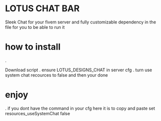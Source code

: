 # LOTUS CHAT BAR
Sleek Chat for your fivem server and fully customizable dependency 
in the file for you to be able to run it
# how to install 
. 


Download script
.
ensure LOTUS_DESIGNS_CHAT in server cfg
. 
turn use system chat recources to false
and then your done
# enjoy
. 
if you dont have the command in your cfg here it is to copy and paste
set resources_useSystemChat false

